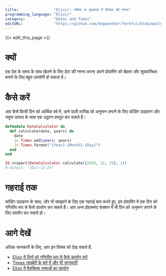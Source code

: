 ```yaml
---
title:                "Elixir: भविष्य या भूतकाल में दिनांक की गणना"
programming_language: "Elixir"
category:             "Dates and Times"
editURL:              "https://github.com/dogweather/forkful/blob/master/content/hi/elixir/calculating-a-date-in-the-future-or-past.md"
---
```


{{< edit_this_page >}}

# क्यों 
एक देश के समय के साथ खेलने के लिए डेटा की गणना करना अपने प्रोग्रामिंग को बेहतर और सुव्यवस्थित बनाने के लिए बहुत उपयोगी हो सकता है।

# कैसे करें 
आप कैसे किसी दिन को आर्थिक वर्ष में, आने वाली तारीख को अनुमान लगाने के लिए कोडिंग उदाहरण और नमूना उत्पाद के साथ एक उद्धरण प्रस्तुत कर सकते हैं।

```elixir
defmodule DateCalculator do
  def calculate(date, years) do
    date
    |> Timex.add(years: years)
    |> Timex.format("{Year}-{Month}-{Day}")
  end
end

IO.inspect(DateCalculator.calculate({2020, 12, 25}, 1))
# Output: "2021-12-25"
```

# गहराई तक 
कोडिंग उदाहरण के साथ, और भी समझाने के लिए एक गहराई बात करते हुए, हम प्रोग्रामिंग में एक दिन को गणितीय रूप से कैसे उपयोग कर सकते हैं। आप अन्य प्रोग्राममंद फंक्शन में भी दिन को अनुमान लगाने के लिए उपयोग कर सकते हो।

# आगे देखें 
अधिक जानकारी के लिए, आप इन लिंक्स को देख सकते हैं: 
- [Elixir में दिनों को गणितीय रूप से कैसे उपयोग करें](https://elixirschool.com/blog/calendar-in-elixir/)
- [Timex लाइब्रेरी के बारे में और भी जानकारी](https://hexdocs.pm/timex/Timex.html)
- [Elixir में वैयक्तिक भाषाओं का उपयोग](https://hexdocs.pm/elixir/Kernel.SpecialForms.html)